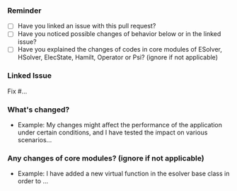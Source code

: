 ### Reminder
- [ ] Have you linked an issue with this pull request?
- [ ] Have you noticed possible changes of behavior below or in the linked issue?
- [ ] Have you explained the changes of codes in core modules of ESolver, HSolver, ElecState, Hamilt, Operator or Psi? (ignore if not applicable)

### Linked Issue
Fix #...

### What's changed?
- Example: My changes might affect the performance of the application under certain conditions, and I have tested the impact on various scenarios...

### Any changes of core modules? (ignore if not applicable)
- Example: I have added a new virtual function in the esolver base class in order to ...
